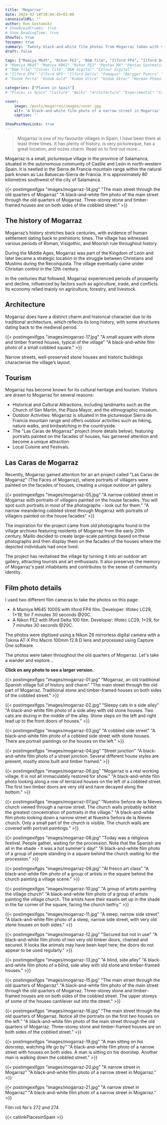 ```yaml
---
title: 'Mogarraz'
date: 2024-02-18T20:04:45+01:00
canonicalURL: ""
author: Rom Gostomski
# ShowBreadCrumbs: true
# Show ReadingTime: true
ShowToc: true
tocopen: true
summary: 'Twenty black-and-white film photos from Mogarraz taken with vintage cameras. Mogarraz is one of my favourite villages in Spain; it has history, is very picturesque, has a great location, and oozes charm.'
draft: false

tags: ["Mamiya M645", "Nikon FE2", "B&W film", "Ilford FP4", "Ilford Delta"]
# "Mamiya M645" "Mamiya RB67" "Nikon FE2" "Pentax MX" "Pentax Spotmatic" "Pinhole" "Horseman VH-R" "Zeis Ikon Ikoflex" "Zeiss Super Ikonta"
# "B&W film" "Colour film" "B&W digital" "Colour digital"
# "Ilford FP4" "Ilford HP5" "Ilford Delta" "Fomapan" "Bergger Pancro" "Rollei RPX" "Kentmere"
# "Kodak Porta" "Kodak Gold" "Kodak Ultra" "Kodak Ektar" "Harman Phoenix"

categories: ["Places in Spain"]
# "Places in Spain" "Culture" "Walks" "Architecture" "Experimental" "Cortijo" "Via Verde" "White village"

cover:
    image: /posts/mogarraz/images/cover.jpg
    alt: 'A black-and-white film photo of a narrow street in Mogarraz'
    caption: ''

ShowPostNavLinks: true
---
```

> Mogarraz is one of my favourite villages in Spain; I have been there at least three times. It has plenty of history, is very picturesque, has a great location, and oozes charm. Read on to find out more… 

Mogarraz is a small, picturesque village in the province of Salamanca, situated in the autonomous community of Castile and León in north-western Spain. It is nestled in the Sierra de Francia mountain range within the natural park known as Las Batuecas-Sierra de Francia. It is approximately 80 kilometres southwest of the city of Salamanca.

{{< postimgexifgps "images/mogarraz-14.jpg" 
"The main street through the old quarters of Mogarraz" 
"A black-and-white film photo of the main street through the old quarters of Mogarraz. Three-storey stone and timber-framed houses are on both sides of the cobbled street." >}}

## The history of Mogarraz

Mogarraz’s history stretches back centuries, with evidence of human settlement dating back to prehistoric times. The village has witnessed various periods of Roman, Visigothic, and Moorish rule throughout history.

During the Middle Ages, Mogarraz was part of the Kingdom of León and later became a strategic location in the struggle between Christians and Muslims during the Reconquista. The village eventually came under Christian control in the 12th century.

In the centuries that followed, Mogarraz experienced periods of prosperity and decline, influenced by factors such as agriculture, trade, and conflicts. Its economy relied mainly on agriculture, forestry, and livestock.

## Architecture

 Mogarraz does have a distinct charm and historical character due to its traditional architecture, which reflects its long history, with some structures dating back to the medieval period.

{{< postimgexifgps "images/mogarraz-17.jpg" 
"A small square with stone and timber framed houses, typical of the village" 
"A black-and-white film photo of a small cobbled square." >}}

Narrow streets, well-preserved stone houses and historic buildings characterise the village’s layout.

## Tourism

Mogarraz has become known for its cultural heritage and tourism. Visitors are drawn to Mogarraz for several reasons: 
- Historical and Cultural Attractions, including landmarks such as the Church of San Martín, the Plaza Mayor, and the ethnographic museum.
- Outdoor Activities: Mogarraz is situated in the picturesque Sierra de Francia mountain range and offers outdoor activities such as hiking, nature walks, and birdwatching in the countryside.
- The "Las Caras de Mogarraz" project (more details below), featuring portraits painted on the facades of houses, has garnered attention and become a unique attraction.
- Local Cuisine and Festivals.

## Las Caras de Mogarraz

Recently, Mogarraz gained attention for an art project called "Las Caras de Mogarraz" (The Faces of Mogarraz), where portraits of villagers were painted on the facades of houses, creating a unique outdoor art gallery.

{{< postimgexifgps "images/mogarraz-05.jpg" 
"A narrow cobbled street in Mogarraz with portraits of villagers painted on the house facades. You will spot such portraits in most of the photographs - look out for them." 
"A narrow meandering cobbled street through Mogarraz with portraits of villagers painted on the house facades" >}}

The inspiration for the project came from old photographs found in the village archives featuring residents of Mogarraz from the early 20th century. Maillo decided to create large-scale paintings based on these photographs and then display them on the facades of the houses where the depicted individuals had once lived.

The project has revitalised the village by turning it into an outdoor art gallery, attracting tourists and art enthusiasts. It also preserves the memory of Mogarraz's past inhabitants and contributes to the sense of community identity. 

## Film photo details

I used two different film cameras to take the photos on this page:

- A Mamiya M645 1000S with Ilford FP4 film. Developer: Ilfotec LC29, 1+19, for 7 minutes 30 seconds @20C.
- A Nikon FE2 with Ilford Delta 100 film. Developer: Ilfotec LC29, 1+29, for 7 minutes 30 seconds @20C.

The photos were digitised using a Nikon Z6 mirrorless digital camera with a Tokina AT-X Pro Macro 100mm f2.8 D lens and processed using Capture One software.

The photos were taken throughout the old quarters of Mogarraz. Let's take a wander and explore...

**Click on any photo to see a larger version.**

{{< postimgexifgps "images/mogarraz-01.jpg" 
"Mogarraz, an old traditional Spanish village full of history and charm" 
"The main street through the old part of Mogarraz. Traditional stone and timber-framed houses on both sides of the cobbled street." >}}

{{< postimgexifgps "images/mogarraz-02.jpg" 
"Sleepy cats in a side alley" 
"A black-and-white film photo of a side alley with old stone houses. Two cats are dozing in the middle of the alley. Stone steps on the left and right lead up to the front doors of houses." >}}

{{< postimgexifgps "images/mogarraz-03.jpg" 
"A cobbled side street" 
"A black-and-white film photo of a cobbled side street with stone houses. There are portrait paintings on the houses on the left." >}}

{{< postimgexifgps "images/mogarraz-04.jpg" 
"Street junction" 
"A black-and-white film photo of a street junction. Several different house styles are present, mostly stone built and timber framed." >}}

{{< postimgexifgps "images/mogarraz-06.jpg" 
"Mogarraz is a real working village. It is not all immaculately restored for show." 
"A black-and-white film photo looking along a row of terraced houses on the left of a cobbled street. The first two timber doors are very old and have decayed along the bottom." >}}

{{< postimgexifgps "images/mogarraz-07.jpg" 
"Nuestra Señora de la Nieves church viewed through a narrow street. The church walls probably exhibit the greatest concentration of portraits in the village." 
"A black-and-white film photo looking down a narrow street at Nuestra Señora de la Nieves church. Only a small part of the church is visible. The church walls are covered with portrait paintings." >}}

{{< postimgexifgps "images/mogarraz-08.jpg" 
"Today was a religious festival. People gather, waiting for the procession. Note that the Spanish are all in the shade - it was a hot summer's day!" 
"A black-and-white film photo of a group of people standing in a square behind the church waiting for the procession." >}}

{{< postimgexifgps "images/mogarraz-09.jpg" 
"Al fresco art class" 
"A black-and-white film photo of a group of artists in the square behind the church painting a village scene." >}}

{{< postimgexifgps "images/mogarraz-10.jpg" 
"A group of artists painting the village church" 
"A black-and-white film photo of a group of artists painting the village church. The artists have their easels set up in the shade in the far corner of the square, facing the church belfry." >}}

{{< postimgexifgps "images/mogarraz-11.jpg" 
"A steep, narrow side street" 
"A black-and-white film photo of a steep, narrow side street, with very old stone houses on both sides." >}}

{{< postimgexifgps "images/mogarraz-12.jpg" 
"Secured but not in use" 
"A black-and-white film photo of two very old timber doors, chained and secured. It looks like animals may have been kept here; the doors do not appear to be used regularly." >}}

{{< postimgexifgps "images/mogarraz-13.jpg" 
"A blind, side alley" 
"A black-and-white film photo of a blind, side alley with old stone and timber-framed houses." >}}


{{< postimgexifgps "images/mogarraz-15.jpg" 
"The main street through the old quarters of Mogarraz" 
"A black-and-white film photo of the main street through the old quarters of Mogarraz. Three-storey stone and timber-framed houses are on both sides of the cobbled street. The upper storeys of some of the houses cantilever out into the street." >}}

{{< postimgexifgps "images/mogarraz-16.jpg" 
"The main street through the old quarters of Mogarraz. Notice all the portraits on the first two houses on the left." 
"A black-and-white film photo of the main street through the old quarters of Mogarraz. Three-storey stone and timber-framed houses are on both sides of the cobbled street." >}}

{{< postimgexifgps "images/mogarraz-19.jpg" 
"A man sitting on his doorstep, watching life go by" 
"A black-and-white film photo of a narrow street with houses on both sides. A man is sitting on his doorstep. Another man is walking down the cobbled street." >}}

{{< postimgexifgps "images/mogarraz-20.jpg" 
"A narrow street in Mogarraz" 
"A black-and-white film photo of a narrow street in Mogarraz." >}}

{{< postimgexifgps "images/mogarraz-21.jpg" 
"A narrow street in Mogarraz" 
"A black-and-white film photo of a narrow street in Mogarraz." >}}

Film roll No's 272 and 274

{{< catlinkPlacesinSpain >}}
